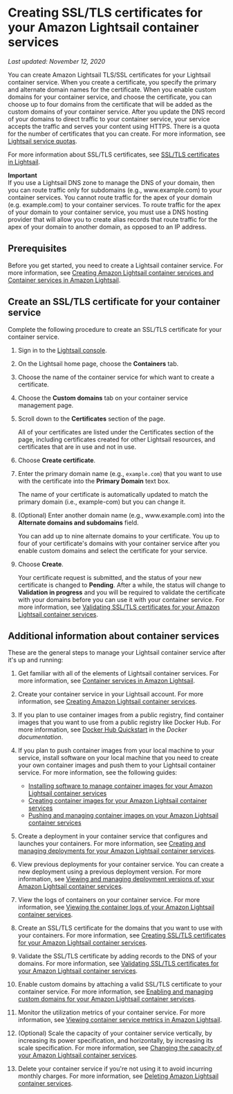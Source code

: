 # Creating SSL/TLS certificates for your Amazon Lightsail container services<a name="amazon-lightsail-creating-container-services-certificates"></a>

 *Last updated: November 12, 2020* 

You can create Amazon Lightsail TLS/SSL certificates for your Lightsail container service\. When you create a certificate, you specify the primary and alternate domain names for the certificate\. When you enable custom domains for your container service, and choose the certificate, you can choose up to four domains from the certificate that will be added as the custom domains of your container service\. After you update the DNS record of your domains to direct traffic to your container service, your service accepts the traffic and serves your content using HTTPS\. There is a quota for the number of certificates that you can create\. For more information, see [Lightsail service quotas](https://docs.aws.amazon.com/general/latest/gr/lightsail.html)\.

For more information about SSL/TLS certificates, see [SSL/TLS certificates in Lightsail](understanding-tls-ssl-certificates-in-lightsail-https.md)\.

**Important**  
If you use a Lightsail DNS zone to manage the DNS of your domain, then you can route traffic only for subdomains \(e\.g\., www\.example\.com\) to your container services\. You cannot route traffic for the apex of your domain \(e\.g\. example\.com\) to your container services\. To route traffic for the apex of your domain to your container service, you must use a DNS hosting provider that will allow you to create alias records that route traffic for the apex of your domain to another domain, as opposed to an IP address\.

## Prerequisites<a name="creating-container-service-certificate-prerequisites"></a>

Before you get started, you need to create a Lightsail container service\. For more information, see [Creating Amazon Lightsail container services and Container services in Amazon Lightsail](amazon-lightsail-creating-container-services.md)\.

## Create an SSL/TLS certificate for your container service<a name="creating-container-service-certificate"></a>

Complete the following procedure to create an SSL/TLS certificate for your container service\.

1. Sign in to the [Lightsail console](https://lightsail.aws.amazon.com/)\.

1. On the Lightsail home page, choose the **Containers** tab\.

1. Choose the name of the container service for which want to create a certificate\.

1. Choose the **Custom domains** tab on your container service management page\.

1. Scroll down to the **Certificates** section of the page\.

   All of your certificates are listed under the Certificates section of the page, including certificates created for other Lightsail resources, and certificates that are in use and not in use\.

1. Choose **Create certificate**\.

1. Enter the primary domain name \(e\.g\., `example.com`\) that you want to use with the certificate into the **Primary Domain** text box\.

   The name of your certificate is automatically updated to match the primary domain \(i\.e\., example\-com\) but you can change it\.

1. \(Optional\) Enter another domain name \(e\.g\., www\.example\.com\) into the **Alternate domains and subdomains** field\.

   You can add up to nine alternate domains to your certificate\. You up to four of your certificate's domains with your container service after you enable custom domains and select the certificate for your service\.

1. Choose **Create**\.

   Your certificate request is submitted, and the status of your new certificate is changed to **Pending**\. After a while, the status will change to **Validation in progress** and you will be required to validate the certificate with your domains before you can use it with your container service\. For more information, see [Validating SSL/TLS certificates for your Amazon Lightsail container services](amazon-lightsail-validating-container-services-certificates.md)\.

## Additional information about container services<a name="creating-container-service-certificate-additional-info"></a>

These are the general steps to manage your Lightsail container service after it's up and running:

1. Get familiar with all of the elements of Lightsail container services\. For more information, see [Container services in Amazon Lightsail](amazon-lightsail-container-services.md)\.

1. Create your container service in your Lightsail account\. For more information, see [Creating Amazon Lightsail container services](amazon-lightsail-creating-container-services.md)\.

1. If you plan to use container images from a public registry, find container images that you want to use from a public registry like Docker Hub\. For more information, see [Docker Hub Quickstart](https://docs.docker.com/docker-hub/) in the *Docker documentation*\.

1. If you plan to push container images from your local machine to your service, install software on your local machine that you need to create your own container images and push them to your Lightsail container service\. For more information, see the following guides:
   + [Installing software to manage container images for your Amazon Lightsail container services](amazon-lightsail-install-software.md)
   + [Creating container images for your Amazon Lightsail container services](amazon-lightsail-creating-container-images.md)
   + [Pushing and managing container images on your Amazon Lightsail container services](amazon-lightsail-pushing-container-images.md)

1. Create a deployment in your container service that configures and launches your containers\. For more information, see [Creating and managing deployments for your Amazon Lightsail container services](amazon-lightsail-container-services-deployments.md)\.

1. View previous deployments for your container service\. You can create a new deployment using a previous deployment version\. For more information, see [Viewing and managing deployment versions of your Amazon Lightsail container services](amazon-lightsail-container-services-deployment-versions.md)\.

1. View the logs of containers on your container service\. For more information, see [Viewing the container logs of your Amazon Lightsail container services](amazon-lightsail-viewing-container-service-container-logs.md)\.

1. Create an SSL/TLS certificate for the domains that you want to use with your containers\. For more information, see [Creating SSL/TLS certificates for your Amazon Lightsail container services](#amazon-lightsail-creating-container-services-certificates)\.

1. Validate the SSL/TLS certificate by adding records to the DNS of your domains\. For more information, see [Validating SSL/TLS certificates for your Amazon Lightsail container services](amazon-lightsail-validating-container-services-certificates.md)\.

1. Enable custom domains by attaching a valid SSL/TLS certificate to your container service\. For more information, see [Enabling and managing custom domains for your Amazon Lightsail container services](amazon-lightsail-enabling-container-services-custom-domains.md)\.

1. Monitor the utilization metrics of your container service\. For more information, see [Viewing container service metrics in Amazon Lightsail](amazon-lightsail-viewing-container-services-metrics.md)\.

1. \(Optional\) Scale the capacity of your container service vertically, by increasing its power specification, and horizontally, by increasing its scale specification\. For more information, see [Changing the capacity of your Amazon Lightsail container services](amazon-lightsail-changing-container-service-capacity.md)\.

1. Delete your container service if you're not using it to avoid incurring monthly charges\. For more information, see [Deleting Amazon Lightsail container services](amazon-lightsail-deleting-container-services.md)\.